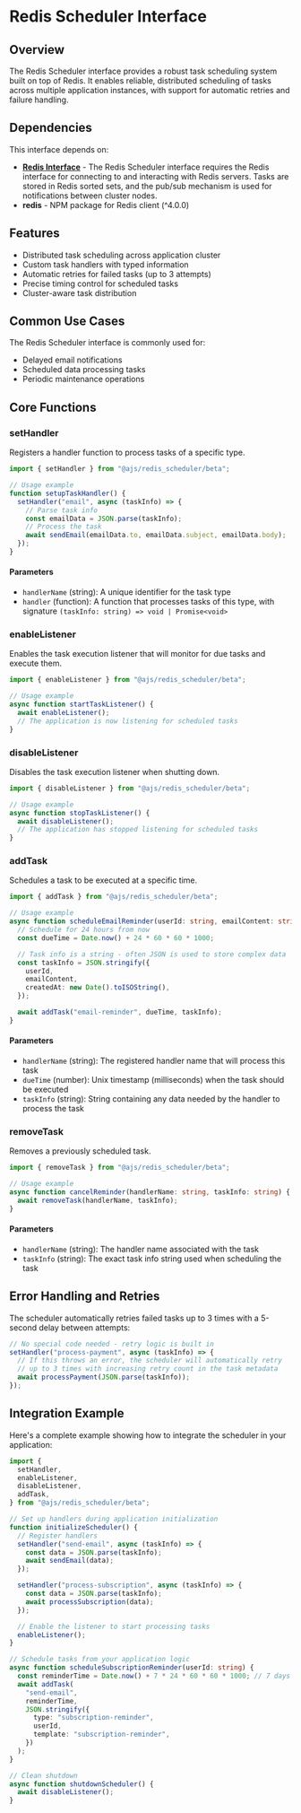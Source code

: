 # Redis Scheduler Interface

## Overview

The Redis Scheduler interface provides a robust task scheduling system built on top of Redis. It enables reliable, distributed scheduling of tasks across multiple application instances, with support for automatic retries and failure handling.

## Dependencies

This interface depends on:

- **[Redis Interface](https://github.com/AntelopeJS/interface-redis)** - The Redis Scheduler interface requires the Redis interface for connecting to and interacting with Redis servers. Tasks are stored in Redis sorted sets, and the pub/sub mechanism is used for notifications between cluster nodes.
- **redis** - NPM package for Redis client (^4.0.0)

## Features

- Distributed task scheduling across application cluster
- Custom task handlers with typed information
- Automatic retries for failed tasks (up to 3 attempts)
- Precise timing control for scheduled tasks
- Cluster-aware task distribution

## Common Use Cases

The Redis Scheduler interface is commonly used for:

- Delayed email notifications
- Scheduled data processing tasks
- Periodic maintenance operations

## Core Functions

### setHandler

Registers a handler function to process tasks of a specific type.

```typescript
import { setHandler } from "@ajs/redis_scheduler/beta";

// Usage example
function setupTaskHandler() {
  setHandler("email", async (taskInfo) => {
    // Parse task info
    const emailData = JSON.parse(taskInfo);
    // Process the task
    await sendEmail(emailData.to, emailData.subject, emailData.body);
  });
}
```

#### Parameters

- `handlerName` (string): A unique identifier for the task type
- `handler` (function): A function that processes tasks of this type, with signature `(taskInfo: string) => void | Promise<void>`

### enableListener

Enables the task execution listener that will monitor for due tasks and execute them.

```typescript
import { enableListener } from "@ajs/redis_scheduler/beta";

// Usage example
async function startTaskListener() {
  await enableListener();
  // The application is now listening for scheduled tasks
}
```

### disableListener

Disables the task execution listener when shutting down.

```typescript
import { disableListener } from "@ajs/redis_scheduler/beta";

// Usage example
async function stopTaskListener() {
  await disableListener();
  // The application has stopped listening for scheduled tasks
}
```

### addTask

Schedules a task to be executed at a specific time.

```typescript
import { addTask } from "@ajs/redis_scheduler/beta";

// Usage example
async function scheduleEmailReminder(userId: string, emailContent: string) {
  // Schedule for 24 hours from now
  const dueTime = Date.now() + 24 * 60 * 60 * 1000;

  // Task info is a string - often JSON is used to store complex data
  const taskInfo = JSON.stringify({
    userId,
    emailContent,
    createdAt: new Date().toISOString(),
  });

  await addTask("email-reminder", dueTime, taskInfo);
}
```

#### Parameters

- `handlerName` (string): The registered handler name that will process this task
- `dueTime` (number): Unix timestamp (milliseconds) when the task should be executed
- `taskInfo` (string): String containing any data needed by the handler to process the task

### removeTask

Removes a previously scheduled task.

```typescript
import { removeTask } from "@ajs/redis_scheduler/beta";

// Usage example
async function cancelReminder(handlerName: string, taskInfo: string) {
  await removeTask(handlerName, taskInfo);
}
```

#### Parameters

- `handlerName` (string): The handler name associated with the task
- `taskInfo` (string): The exact task info string used when scheduling the task

## Error Handling and Retries

The scheduler automatically retries failed tasks up to 3 times with a 5-second delay between attempts:

```typescript
// No special code needed - retry logic is built in
setHandler("process-payment", async (taskInfo) => {
  // If this throws an error, the scheduler will automatically retry
  // up to 3 times with increasing retry count in the task metadata
  await processPayment(JSON.parse(taskInfo));
});
```

## Integration Example

Here's a complete example showing how to integrate the scheduler in your application:

```typescript
import {
  setHandler,
  enableListener,
  disableListener,
  addTask,
} from "@ajs/redis_scheduler/beta";

// Set up handlers during application initialization
function initializeScheduler() {
  // Register handlers
  setHandler("send-email", async (taskInfo) => {
    const data = JSON.parse(taskInfo);
    await sendEmail(data);
  });

  setHandler("process-subscription", async (taskInfo) => {
    const data = JSON.parse(taskInfo);
    await processSubscription(data);
  });

  // Enable the listener to start processing tasks
  enableListener();
}

// Schedule tasks from your application logic
async function scheduleSubscriptionReminder(userId: string) {
  const reminderTime = Date.now() + 7 * 24 * 60 * 60 * 1000; // 7 days from now
  await addTask(
    "send-email",
    reminderTime,
    JSON.stringify({
      type: "subscription-reminder",
      userId,
      template: "subscription-reminder",
    })
  );
}

// Clean shutdown
async function shutdownScheduler() {
  await disableListener();
}
```
